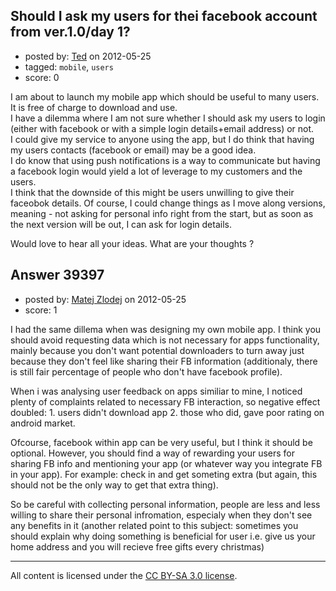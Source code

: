 ## Should I ask my users for thei facebook account from ver.1.0/day 1?

- posted by: [Ted](https://stackexchange.com/users/-1/14069-ted) on 2012-05-25
- tagged: `mobile`, `users`
- score: 0

I am about to launch my mobile app which should be useful to many users. It is free of charge to download and use.  
I have a dilemma where I am not sure whether I should ask my users to login (either with facebook or with a simple login details+email address) or not.  
I could give my service to anyone using the app, but I do think that having my users contacts (facebook or email) may be a good idea.  
I do know that using push notifications is a way to communicate but having a facebook login would yield a lot of leverage to my customers and the users.  
I think that the downside of this might be users unwilling to give their faceobok details.
Of course, I could change things as I move along versions, meaning - not asking for personal info right from the start, but as soon as the next version will be out, I can ask for login details.

Would love to hear all your ideas.
What are your thoughts ? 


## Answer 39397

- posted by: [Matej Zlodej](https://stackexchange.com/users/-1/15950-matej-zlodej) on 2012-05-25
- score: 1

I had the same dillema when was designing my own mobile app. I think you should avoid requesting data which is not necessary for apps functionality, mainly because you don't want potential downloaders to turn away just because they don't feel like sharing their FB information (additionaly, there is still fair percentage of people who don't have facebook profile).

When i was analysing user feedback on apps similiar to mine, I noticed plenty of complaints related to necessary FB interaction, so negative effect doubled: 1. users didn't download app 2. those who did, gave poor rating on android market.

Ofcourse, facebook within app can be very useful, but I think it should be optional. However, you should find a way of rewarding your users for sharing FB info and mentioning your app (or whatever way you integrate FB in your app). For example: check in and get someting extra (but again, this should not be the only way to get that extra thing). 

So be careful with collecting personal information, people are less and less willing to share their personal infromation, especialy when they don't see any benefits in it (another related point to this subject: sometimes you should explain why doing something is beneficial for user i.e. give us your home address and you will recieve free gifts every christmas)



---

All content is licensed under the [CC BY-SA 3.0 license](https://creativecommons.org/licenses/by-sa/3.0/).
